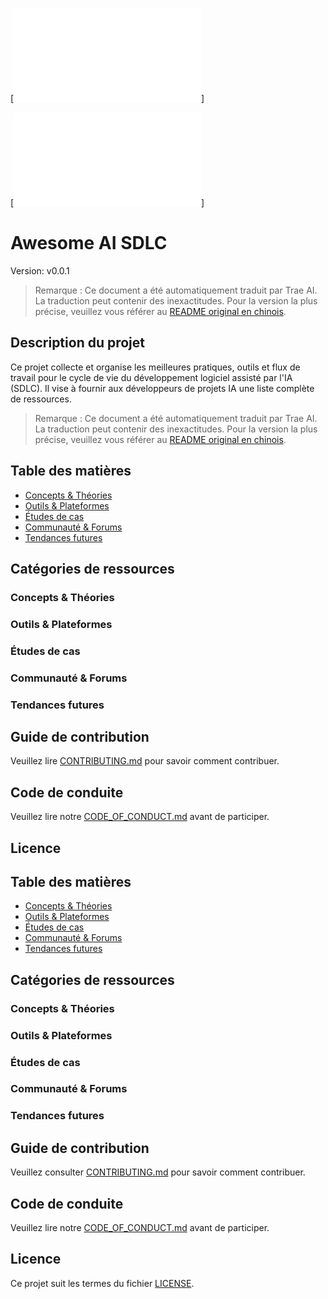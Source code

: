 [![徽章信息](../badges.md)]

[![语言选择](../links.md)]

# Awesome AI SDLC
Version: v0.0.1

> Remarque : Ce document a été automatiquement traduit par Trae AI. La traduction peut contenir des inexactitudes. Pour la version la plus précise, veuillez vous référer au [README original en chinois](../../README.md).

## Description du projet

Ce projet collecte et organise les meilleures pratiques, outils et flux de travail pour le cycle de vie du développement logiciel assisté par l'IA (SDLC). Il vise à fournir aux développeurs de projets IA une liste complète de ressources.

> Remarque : Ce document a été automatiquement traduit par Trae AI. La traduction peut contenir des inexactitudes. Pour la version la plus précise, veuillez vous référer au [README original en chinois](../../README.md).

## Table des matières

- [Concepts & Théories](#concepts--théories)
- [Outils & Plateformes](#outils--plateformes)
- [Études de cas](#études-de-cas)
- [Communauté & Forums](#communauté--forums)
- [Tendances futures](#tendances-futures)

## Catégories de ressources

### Concepts & Théories

### Outils & Plateformes

### Études de cas

### Communauté & Forums

### Tendances futures

## Guide de contribution

Veuillez lire [CONTRIBUTING.md](CONTRIBUTING.md) pour savoir comment contribuer.

## Code de conduite

Veuillez lire notre [CODE_OF_CONDUCT.md](CODE_OF_CONDUCT.md) avant de participer.

## Licence

## Table des matières

- [Concepts & Théories](#concepts--théories)
- [Outils & Plateformes](#outils--plateformes)
- [Études de cas](#études-de-cas)
- [Communauté & Forums](#communauté--forums)
- [Tendances futures](#tendances-futures)

## Catégories de ressources

### Concepts & Théories

### Outils & Plateformes

### Études de cas

### Communauté & Forums

### Tendances futures

## Guide de contribution

Veuillez consulter [CONTRIBUTING.md](CONTRIBUTING.md) pour savoir comment contribuer.

## Code de conduite

Veuillez lire notre [CODE_OF_CONDUCT.md](CODE_OF_CONDUCT.md) avant de participer.

## Licence

Ce projet suit les termes du fichier [LICENSE](LICENSE).